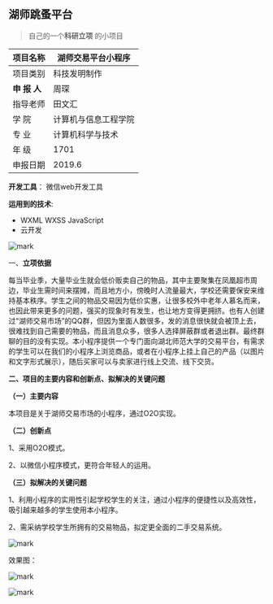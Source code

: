 ## 湖师跳蚤平台

> 自己的一个**科研立项** 的小项目



| 项目名称     | 湖师交易平台小程序   |
| ------------ | -------------------- |
| 项目类别     | 科技发明制作         |
| **申 报 人** | 周琛                 |
| 指导老师     | 田文汇               |
| 学    院     | 计算机与信息工程学院 |
| 专    业     | 计算机科学与技术     |
| 年    级     | 1701                 |
| 申报日期     | 2019.6               |



**开发工具**： 微信web开发工具



**运用到的技术**:

- WXML WXSS JavaScript
- 云开发



![mark](http://static.zxinc520.com/blog/20191126/04xa5nxqoO8e.png?imageslim)



一、**立项依据**

每当毕业季，大量毕业生就会低价贩卖自己的物品，其中主要聚集在凤凰超市周边，毕业生需时间来摆摊，而且地方小，傍晚时人流量最大，学校还需要保安来维持基本秩序。学生之间的物品交易因为低价实惠，让很多校外中老年人慕名而来，也因此带来更多的问题，强买的现象时有发生，也让地方变得更拥挤。也有人创建过“湖师交易市场”的QQ群，但因为里面人数很多，发的消息很快就会被顶上去，很难找到自己需要的物品，而且消息众多，很多人选择屏蔽群或者退出群。最终群聊的目的没有实现。本小程序提供一个专门面向湖北师范大学的交易平台，有需求的学生可以在我们的小程序上浏览商品，或者在小程序上挂上自己的产品（以图片和文字形式展示），随后买家可以与卖家进行线上交流、线下交货。

**二、项目的主要内容和创新点、拟解决的关键问题**

**（一）主要内容**

本项目是关于湖师交易市场的小程序，通过O2O实现。

**（二）创新点**

1、采用O2O模式。

2、以微信小程序模式，更符合年轻人的运用。 

**（三）拟解决的关键问题**

1、利用小程序的实用性引起学校学生的关注，通过小程序的便捷性以及高效性，吸引越来越多的学生使用本小程序。

2、需采纳学校学生所拥有的交易物品，拟定更全面的二手交易系统。





![mark](http://static.zxinc520.com/blog/20191014/Pe8z2yWWo0i4.png?imageslim)



效果图：

![mark](http://static.zxinc520.com/blog/20191126/3IBYngjpNHYh.png?imageslim)

![mark](http://static.zxinc520.com/blog/20191126/z4wcdhSEAJBz.png?imageslim)


